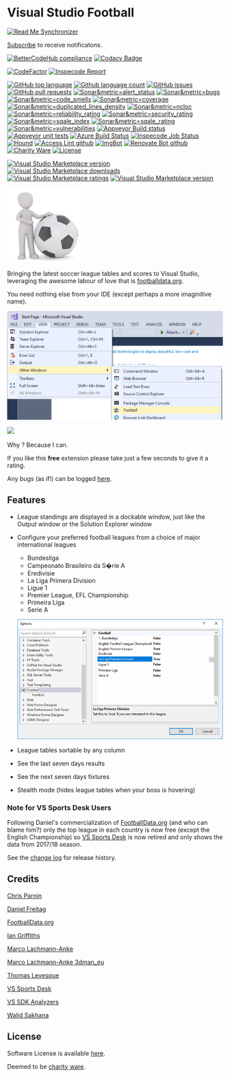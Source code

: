 [AppVeyorProjectUrl]: https://ci.appveyor.com/project/GregTrevellick/VsixFootball
[AppVeyorProjectBuildStatusBadgeSvg]: https://ci.appveyor.com/api/projects/status/i7kxey89fewvjkac?svg=true
[VersionNumberBadgeURL]: https://vsmarketplacebadge.apphb.com/version/GregTrevellick.VsixFootball.svg

# Visual Studio Football

<!--BadgesSTART-->
[![Read Me Synchronizer](https://img.shields.io/badge/-powered%20by%20read%20me%20synchronizer-brightgreen.svg)](https://github.com/undefined/ReadMeSynchronizer)
<!-- Powered by https://github.com/undefined/ReadMeSynchronizer -->

[Subscribe](https://github.com/GregTrevellick/VsixFootball/subscription) to receive notificatons.

[![BetterCodeHub compliance](https://bettercodehub.com/edge/badge/GregTrevellick/VsixFootball?branch=master)](https://bettercodehub.com/results/GregTrevellick/VsixFootball)
[![Codacy Badge](https://api.codacy.com/project/badge/Grade/7e6f7c8bd4d240398affcd2202b84fd8)](https://www.codacy.com/project/gtrevellick/VsixFootball/dashboard?utm_source=github.com&amp;utm_medium=referral&amp;utm_content=GregTrevellick/VsixFootball&amp;utm_campaign=Badge_Grade_Dashboard)

[![CodeFactor](https://www.codefactor.io/repository/github/GregTrevellick/VsixFootball/badge)](https://www.codefactor.io/repository/github/GregTrevellick/VsixFootball)
[![Inspecode Report](https://inspecode.rocro.com/badges/github.com/GregTrevellick/VsixFootball/report?token=DSIOgo1VyiBPc9h0bu4u8FxkW8o4IrW3e4dEm9ymYSY)](https://inspecode.rocro.com/reports/github.com/GregTrevellick/VsixFootball/branch/master/summary)


[![GitHub top language](https://img.shields.io/github/languages/top/GregTrevellick/VsixFootball.svg)](https://github.com/GregTrevellick/VsixFootball)
[![Github language count](https://img.shields.io/github/languages/count/GregTrevellick/VsixFootball.svg)](https://github.com/GregTrevellick/VsixFootball)
[![GitHub issues](https://img.shields.io/github/issues-raw/GregTrevellick/VsixFootball.svg)](https://github.com/GregTrevellick/VsixFootball/issues)
[![GitHub pull requests](https://img.shields.io/github/issues-pr-raw/GregTrevellick/VsixFootball.svg)](https://github.com/GregTrevellick/VsixFootball/pulls)
[![Sonar&metric=alert_status](https://sonarcloud.io/api/project_badges/measure?project=VsixFootball&metric=alert_status)](https://sonarcloud.io/dashboard?id=VsixFootball)
[![Sonar&metric=bugs](https://sonarcloud.io/api/project_badges/measure?project=VsixFootball&metric=bugs)](https://sonarcloud.io/component_measures?id=VsixFootball&metric=bugs)
[![Sonar&metric=code_smells](https://sonarcloud.io/api/project_badges/measure?project=VsixFootball&metric=code_smells)](https://sonarcloud.io/component_measures?id=VsixFootball&metric=code_smells)
[![Sonar&metric=coverage](https://sonarcloud.io/api/project_badges/measure?project=VsixFootball&metric=coverage)](https://sonarcloud.io/component_measures?id=VsixFootball&metric=Coverage)
[![Sonar&metric=duplicated_lines_density](https://sonarcloud.io/api/project_badges/measure?project=VsixFootball&metric=duplicated_lines_density)](https://sonarcloud.io/component_measures?id=VsixFootball&metric=duplicated_lines)
[![Sonar&metric=ncloc](https://sonarcloud.io/api/project_badges/measure?project=VsixFootball&metric=ncloc)](https://sonarcloud.io/component_measures?id=VsixFootball&metric=ncloc)
[![Sonar&metric=reliability_rating](https://sonarcloud.io/api/project_badges/measure?project=VsixFootball&metric=reliability_rating)](https://sonarcloud.io/component_measures?id=VsixFootball&metric=reliability_rating)
[![Sonar&metric=security_rating](https://sonarcloud.io/api/project_badges/measure?project=VsixFootball&metric=security_rating)](https://sonarcloud.io/component_measures?id=VsixFootball&metric=security_rating)
[![Sonar&metric=sqale_index](https://sonarcloud.io/api/project_badges/measure?project=VsixFootball&metric=sqale_index)](https://sonarcloud.io/component_measures?id=VsixFootball&metric=sqale_index)
[![Sonar&metric=sqale_rating](https://sonarcloud.io/api/project_badges/measure?project=VsixFootball&metric=sqale_rating)](https://sonarcloud.io/component_measures?id=VsixFootball&metric=sqale_rating)
[![Sonar&metric=vulnerabilities](https://sonarcloud.io/api/project_badges/measure?project=VsixFootball&metric=vulnerabilities)](https://sonarcloud.io/component_measures?id=VsixFootball&metric=vulnerabilities)
[![Appveyor Build status](https://ci.appveyor.com/api/projects/status/wg65x8dnr41whrpi?svg=true)](https://ci.appveyor.com/project/GregTrevellick/VsixFootball)
[![Appveyor unit tests](https://img.shields.io/appveyor/tests/GregTrevellick/VsixFootball.svg)](https://ci.appveyor.com/project/GregTrevellick/VsixFootball/build/tests)
[![Azure Build Status](https://gregtrevellick.visualstudio.com/VsixFootball/_apis/build/status/VsixFootball)](https://gregtrevellick.visualstudio.com/VsixFootball/_build/latest?definitionId=3)
[![Inspecode Job Status](https://inspecode.rocro.com/badges/github.com/GregTrevellick/VsixFootball/status?token=DSIOgo1VyiBPc9h0bu4u8FxkW8o4IrW3e4dEm9ymYSY)](https://inspecode.rocro.com/jobs/github.com/GregTrevellick/VsixFootball/latest?completed=true)
[![Hound](https://img.shields.io/badge/hound_ci-checked-brightgreen.svg)](https://houndci.com/)
[![Access Lint github](https://img.shields.io/badge/a11y-checked-brightgreen.svg)](https://www.accesslint.com)
[![ImgBot](https://img.shields.io/badge/images-optimized-brightgreen.svg)](https://imgbot.net/)
[![Renovate Bot github](https://img.shields.io/badge/renovatebot-checked-brightgreen.svg)](https://renovatebot.com/)
[![Charity Ware](https://img.shields.io/badge/charity%20ware-thank%20you-brightgreen.svg)](https://github.com/GregTrevellick/MiscellaneousArtefacts/wiki/Charity-Ware)
[![License](https://img.shields.io/github/license/gittools/gitlink.svg)](/LICENSE.txt)

[![Visual Studio Marketplace version](https://img.shields.io/badge/-Football-%23e2165e.svg)](https://marketplace.visualstudio.com/items?itemName=GregTrevellick.Football)
[![Visual Studio Marketplace downloads](https://vsmarketplacebadge.apphb.com/installs/GregTrevellick.Football.svg)](https://marketplace.visualstudio.com/items?itemName=GregTrevellick.Football)
[![Visual Studio Marketplace ratings](https://vsmarketplacebadge.apphb.com/rating/GregTrevellick.Football.svg)](https://marketplace.visualstudio.com/items?itemName=GregTrevellick.Football)
[![Visual Studio Marketplace version](https://vsmarketplacebadge.apphb.com/version/GregTrevellick.Football.svg)](https://marketplace.visualstudio.com/items?itemName=GregTrevellick.Football)


<!--BadgesEND-->
















<!--VSMM readme start-->

[GitHubRepoURL]: https://github.com/GregTrevellick/VsixFootball
[GitHubRepoIssuesURL]: https://github.com/GregTrevellick/VsixFootball/issues
[GitHubRepoPullRequestsURL]: https://github.com/GregTrevellick/VsixFootball/pulls
[VisualStudioURL]: https://www.visualstudio.com/
[VSMarketplaceUrl]: https://marketplace.visualstudio.com/search?term=trevellick&target=VS&sortBy=Relevance
[CharityWareURL]: https://github.com/GregTrevellick/MiscellaneousArtefacts/wiki/Charity-Ware
[WhyURL]: https://github.com/GregTrevellick/MiscellaneousArtefacts/wiki/Why

![](Src/FootieData.Vsix/Resources/VsixExtensionPreview_175x175.png)

Bringing the latest soccer league tables and scores to Visual Studio, leveraging the awesome labour of love that is [footballdata.org](https://www.football-data.org).

You need nothing else from your IDE (except perhaps a more imaginitive name).
   
![](https://github.com/GregTrevellick/VsixFootball/blob/master/Src/FootieData.Vsix/VsmmAssetts/MenuViewOtherWindows.png?raw=true)

![](https://github.com/GregTrevellick/VsixFootball/blob/master/Src/FootieData.Vsix/VsmmAssetts/FootballRhs.png?raw=true)

<!--

Options

![](https://github.com/GregTrevellick/VsixFootball/blob/master/Src/FootieData.Vsix/VsmmAssetts/Options.png)

Full screen if you like

![](https://github.com/GregTrevellick/VsixFootball/blob/master/Src/FootieData.Vsix/VsmmAssetts/FullScreen.png?raw=true)

Auto-hide

![](https://github.com/GregTrevellick/VsixFootball/blob/master/Src/FootieData.Vsix/VsmmAssetts/AutoHideLhs.png?raw=true)

Sort by any column - reverse goal difference

![](https://github.com/GregTrevellick/VsixFootball/blob/master/Src/FootieData.Vsix/VsmmAssetts/SortedReverseGoalDifference.png?raw=true)

Sort by any column - match start time

![](https://github.com/GregTrevellick/VsixFootball/blob/master/Src/FootieData.Vsix/VsmmAssetts/SortedStartTime.png?raw=true)

For when the boss is around

![](https://github.com/GregTrevellick/VsixFootball/blob/master/Src/FootieData.Vsix/VsmmAssetts/BossMode.png?raw=true)

As [Daniel Freitag](https://www.football-data.org) says, I can't *guarantee* the data to be fully accurate and up-to-date 100% of the time (this is free after all), but this is of course is mine and Daniel's intention.

[Why?][WhyURL]

-->

Why ? Because I can.

If you like this **free** extension please take just a few seconds to give it a rating.

Any bugs (as if!) can be logged [here][GitHubRepoIssuesURL].

## Features

- League standings are displayed in a dockable window, just like the Output window or the Solution Explorer window

- Configure your preferred football leagues from a choice of major international leagues 
  - Bundesliga
  - Campeonato Brasileiro da S�rie A
  - Eredivisie
  - La Liga Primera Division
  - Ligue 1 
  - Premier League, EFL Championship
  - Primeira Liga
  - Serie A 
  
  ![](https://github.com/GregTrevellick/VsixFootball/blob/master/Src/FootieData.Vsix/VsmmAssetts/Options.png?raw=true)

- League tables sortable by any column

- See the last seven days results

- See the next seven days fixtures

- Stealth mode (hides league tables when your boss is hovering)

### Note for VS Sports Desk Users

Following Daniel's commercialization of [FootballData.org](https://www.football-data.org) (and who can blame him?) only the top league in each country is now free (except the English Championship) so [VS Sports Desk](https://marketplace.visualstudio.com/items?itemName=GregTrevellick.VSSportsDesk) is now retired and only shows the data from 2017/18 season. 

<!--VSMM readme end-->

See the [change log](CHANGELOG.md) for release history.

## Credits

[Chris Parnin](https://github.com/chrisparnin/wpfPlusMinusExpander)

[Daniel Freitag](https://api.football-data.org/)

[FootballData.org](https://www.football-data.org)

[Ian Griffiths](https://app.pluralsight.com/profile/author/ian-griffiths)

[Marco Lachmann-Anke](http://marco-lachmann.de/)

[Marco Lachmann-Anke 3dman_eu](https://pixabay.com/en/males-3d-model-isolated-3d-model-2358253/)

[Thomas Levesque](http://www.thomaslevesque.com/2009/04/17/wpf-binding-to-an-asynchronous-collection/)

[VS Sports Desk](https://marketplace.visualstudio.com/items?itemName=GregTrevellick.VSSportsDesk)

[VS SDK Analyzers](https://github.com/Microsoft/VSSDK-Analyzers/blob/master/doc/VSSDK003.md)

[Walid Sakhana](https://github.com/sakhana88)

## License

Software License is available [here](/LICENSE.txt).

Deemed to be [charity ware][CharityWareURL].
